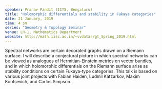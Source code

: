 ```yaml
---
speaker: Pranav Pandit (ICTS, Bengaluru)
title: "Holomorphic differentials and stability in Fukaya categories"
date: 21 January, 2019
time: 4 pm
series: "Geometry & Topology Seminar"
venue: LH-1, Mathematics Department
website: http://math.iisc.ac.in/~vvdatar/gt_Spring_2019.html
---
```


Spectral networks are certain decorated graphs drawn on a Riemann surface. 
I will describe a conjectural picture in which spectral networks can be 
viewed as analogues of Hermitian-Einstein metrics on vector bundles, 
and in which holomorphic differentials on the Riemann surface arise 
as stability conditions on certain Fukaya-type categories. 
This talk is based on various joint projects with Fabian Haiden, 
Ludmil Katzarkov, Maxim Kontsevich, and Carlos Simpson. 
